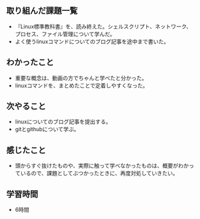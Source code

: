 ## 取り組んだ課題一覧
- 『Linux標準教科書』を、読み終えた。シェルスクリプト、ネットワーク、プロセス、ファイル管理について学んだ。
- よく使うlinuxコマンドについてのブログ記事を途中まで書いた。

## わかったこと
- 重要な概念は、動画の方でちゃんと学べたと分かった。
- linuxコマンドを、まとめたことで定着しやすくなった。

## 次やること
- linuxについてのブログ記事を提出する。
- gitとgithubについて学ぶ。

## 感じたこと
- 頭からすぐ抜けたものや、実際に触って学べなかったものは、概要がわかっているので、課題としてぶつかったときに、再度対処していきたい。

## 学習時間
- 6時間
